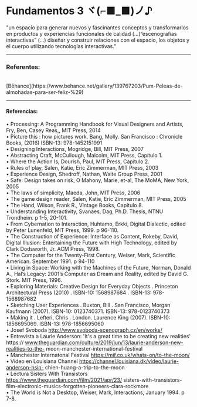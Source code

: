 # Fundamentos 3 ヾ(⌐■_■)ノ♪
"un espacio para generar nuevos y fascinantes conceptos y transformarlos en productos y experiencias funcionales de calidad (...)“escenografías interactivas” (...) diseñar y construir relaciones con el espacio, los objetos y el cuerpo utilizando tecnologías interactivas."
____

### Referentes: 
<br>
[Bēhance](https://www.behance.net/gallery/139767203/Pum-Peleas-de-almohadas-para-ser-feliz-%29) 



____

#### Referencias:  <br>
• Processing: A Programming Handbook for Visual Designers and Artists, Fry, Ben, Casey Reas,, MIT Press, 2014  <br>
• Picture this : how pictures work. Bang, Molly. San Francisco : Chronicle Books, (2016) ISBN-13: 978-1452151991  <br>
• Designing Interactions, Mogridge, Bill, MIT Press, 2007  <br>
• Abstracting Craft, McCullough, Malcolm, MIT Press, Capítulo 1.  <br>
• Where the Action Is, Dourish, Paul, MIT Press, Capítulo 2.  <br>
• Rules of play, Salen, Katie, Eric Zimmerman, MIT Press, 2003  <br>
• Experience Design, Shedroff, Nathan, Waite Group Press, 2001  <br>
• Safe: Design takes on risk, O ́Mahony, Marie, et-al, The MoMA, New York, 2005  <br>
• The laws of simplicity, Maeda, John, MIT Press, 2006  <br>
• The game design reader, Salen, Katie, Eric Zimmerman, MIT Press, 2005  <br>
• The Hand, Wilson, Frank R., Vintage Books, Capítulo 8.  <br>
• Understanding Interactivity, Svanaes, Dag, Ph.D. Thesis, NTNU Trondheim. p 1-5, 20-101.  <br>
• From Cybernation to Interaction, Huhtamo, Erkki, Digital Dialectic, edited by Peter Lunenfeld, MIT Press, 1999. p 96-110.  <br>
• The Construction of Experience: Interface as Content, Rokeby, David, Digital Illusion: Entertaining the Future with High Technology, edited by Clark Dodsworth, Jr. ACM Press, 1998.  <br>
• The Computer for the Twenty-First Century, Weiser, Mark, Scientific American. September 1991. p 94-110  <br>
• Living in Space: Working with the Machines of the Future, Norman, Donald A., Hal’s Legacy: 2001’s Computer as Dream and Reality, edited by David G. Stork. MIT Press, 1996.  <br>
• Exploring Materials: Creative Design for Everyday Objects . Princeton Architectural Press (2010) . ISBN-10: 1568987684 . ISBN-13: 978-1568987682  <br>
• Sketching User Experiences . Buxton, Bill . San Francisco, Morgan Kaufmann (2007). ISBN-10: 0123740371. ISBN-13: 978-0123740373  <br>
• Making it . Lefteri, Chris . London. Laurence King (2007). ISBN-10: 1856695069. ISBN-13: 978-1856695060  <br>
• Josef Svoboda http://www.svoboda-scenograph.cz/en/works/  <br>
• Entrevista a Laurie Anderson: 'It's a great time to be creating new realities' https:// www.theguardian.com/culture/2019/jun/13/laurie-anderson-new-realities-to-the- moon-manchester-international-festival  <br>
• Manchester Internatonal Festival https://mif.co.uk/whats-on/to-the-moon/  <br>
• Video en Louisiana Channel https://channel.louisiana.dk/video/laurie-anderson-hsin- chien-huang-a-trip-to-the-moon  <br>
• Lectura Sisters With Transistors https://www.theguardian.com/film/2021/apr/23/ sisters-with-transistors-film-electronic-musics-forgotten-pioneers-clara-rockmore  <br>
• The World is Not a Desktop, Weiser, Mark, Interactions, January 1994. p 7-8.  <br>
